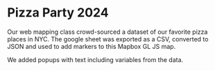 # Pizza Party 2024

Our web mapping class crowd-sourced a dataset of our favorite pizza places in NYC. The google sheet was exported as a CSV, converted to JSON and used to add markers to this Mapbox GL JS map.

We added popups with text including variables from the data.